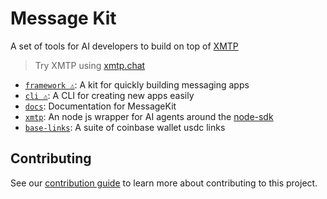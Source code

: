 # Message Kit

A set of tools for AI developers to build on top of [XMTP](https://xmtp.org)

> Try XMTP using [xmtp.chat](https://xmtp.chat)

- [`framework ⚠️`](/packages/framework): A kit for quickly building messaging apps
- [`cli ⚠️`](/packages/cli): A CLI for creating new apps easily
- [`docs`](/packages/docs): Documentation for MessageKit
- [`xmtp`](/packages/xmtp/): An node js wrapper for AI agents around the [node-sdk](https://github.com/xmtp/xmtp-js/tree/main/sdks/node-sdk)
- [`base-links`](/packages/base-links): A suite of coinbase wallet usdc links

## Contributing

See our [contribution guide](./CONTRIBUTING.md) to learn more about contributing to this project.
